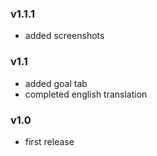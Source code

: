 ### v1.1.1

- added screenshots


### v1.1

- added goal tab
- completed english translation


### v1.0

- first release
